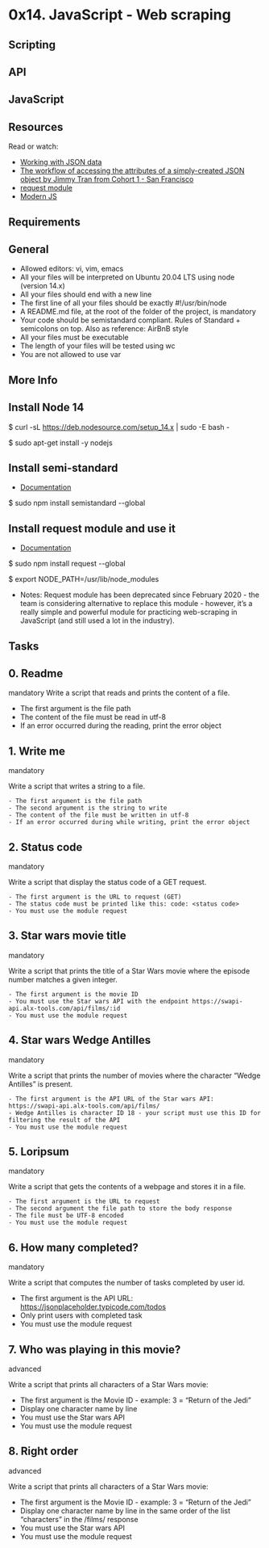 # 0x14. JavaScript - Web scraping

## Scripting

## API

## JavaScript

## Resources

Read or watch:

- [Working with JSON data](#working-with-json-data)
- [The workflow of accessing the attributes of a simply-created JSON object by Jimmy Tran from Cohort 1 - San Francisco](#the-workflow-of-accessing-the-attributes-of-a-simply-created-json-object-by-jimmy-tran-from-cohort-1-san-francisco)
- [request module](#request-module)
- [Modern JS](#modern-js)

## Requirements

## General

- Allowed editors: vi, vim, emacs
- All your files will be interpreted on Ubuntu 20.04 LTS using node (version 14.x)
- All your files should end with a new line
- The first line of all your files should be exactly #!/usr/bin/node
- A README.md file, at the root of the folder of the project, is mandatory
- Your code should be semistandard compliant. Rules of Standard + semicolons on top. Also as reference: AirBnB style
- All your files must be executable
- The length of your files will be tested using wc
- You are not allowed to use var

## More Info

## Install Node 14

$ curl -sL https://deb.nodesource.com/setup_14.x | sudo -E bash -

$ sudo apt-get install -y nodejs

## Install semi-standard

- [Documentation](#documentation)

$ sudo npm install semistandard --global

## Install request module and use it

- [Documentation](#documentation)

$ sudo npm install request --global

$ export NODE_PATH=/usr/lib/node_modules

- Notes: Request module has been deprecated since February 2020 - the team is considering alternative to replace this module - however, it’s a really simple and powerful module for practicing web-scraping in JavaScript (and still used a lot in the industry).

## Tasks

## 0. Readme
mandatory
Write a script that reads and prints the content of a file.

- The first argument is the file path
- The content of the file must be read in utf-8
- If an error occurred during the reading, print the error object

## 1. Write me

mandatory

Write a script that writes a string to a file.

	- The first argument is the file path
	- The second argument is the string to write
	- The content of the file must be written in utf-8
	- If an error occurred during while writing, print the error object

## 2. Status code

mandatory

Write a script that display the status code of a GET request.

	- The first argument is the URL to request (GET)
	- The status code must be printed like this: code: <status code>
	- You must use the module request

## 3. Star wars movie title

mandatory

Write a script that prints the title of a Star Wars movie where the episode number matches a given integer.

	- The first argument is the movie ID
	- You must use the Star wars API with the endpoint https://swapi-api.alx-tools.com/api/films/:id
	- You must use the module request

## 4. Star wars Wedge Antilles

mandatory

Write a script that prints the number of movies where the character “Wedge Antilles” is present.

	- The first argument is the API URL of the Star wars API: https://swapi-api.alx-tools.com/api/films/
	- Wedge Antilles is character ID 18 - your script must use this ID for filtering the result of the API
	- You must use the module request

## 5. Loripsum

mandatory

Write a script that gets the contents of a webpage and stores it in a file.

	- The first argument is the URL to request
	- The second argument the file path to store the body response
	- The file must be UTF-8 encoded
	- You must use the module request

## 6. How many completed?

mandatory

Write a script that computes the number of tasks completed by user id.

- The first argument is the API URL: https://jsonplaceholder.typicode.com/todos
- Only print users with completed task
- You must use the module request

## 7. Who was playing in this movie?

advanced

Write a script that prints all characters of a Star Wars movie:

- The first argument is the Movie ID - example: 3 = “Return of the Jedi”
- Display one character name by line
- You must use the Star wars API
- You must use the module request

## 8. Right order

advanced

Write a script that prints all characters of a Star Wars movie:

- The first argument is the Movie ID - example: 3 = “Return of the Jedi”
- Display one character name by line in the same order of the list “characters” in the /films/ response
- You must use the Star wars API
- You must use the module request
